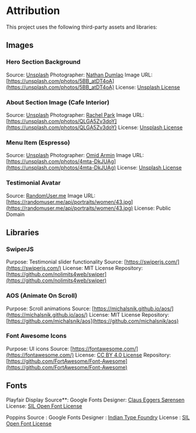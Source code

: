 # Attribution

This project uses the following third-party assets and libraries:

## Images

### Hero Section Background
Source: [Unsplash](https://unsplash.com)
Photographer: [Nathan Dumlao](https://unsplash.com/@nate_dumlao)
Image URL: [https://unsplash.com/photos/5BB_atDT4oA](https://unsplash.com/photos/5BB_atDT4oA)
License: [Unsplash License](https://unsplash.com/license)

### About Section Image (Cafe Interior)
Source: [Unsplash](https://unsplash.com)
Photographer: [Rachel Park](https://unsplash.com/@rachpark)
Image URL: [https://unsplash.com/photos/QLGA5Zv3doY](https://unsplash.com/photos/QLGA5Zv3doY)
License: [Unsplash License](https://unsplash.com/license)

### Menu Item (Espresso)
Source: [Unsplash](https://unsplash.com)
Photographer: [Omid Armin](https://unsplash.com/@omidarmin)
Image URL: [https://unsplash.com/photos/4mta-DkJUAg](https://unsplash.com/photos/4mta-DkJUAg)
License: [Unsplash License](https://unsplash.com/license)

### Testimonial Avatar
Source: [RandomUser.me](https://randomuser.me)
Image URL: [https://randomuser.me/api/portraits/women/43.jpg](https://randomuser.me/api/portraits/women/43.jpg)
License: Public Domain

## Libraries

### SwiperJS
Purpose: Testimonial slider functionality
Source: [https://swiperjs.com/](https://swiperjs.com/)
License: MIT License
Repository: [https://github.com/nolimits4web/swiper](https://github.com/nolimits4web/swiper)

### AOS (Animate On Scroll)
Purpose: Scroll animations
Source: [https://michalsnik.github.io/aos/](https://michalsnik.github.io/aos/)
License: MIT License
Repository: [https://github.com/michalsnik/aos](https://github.com/michalsnik/aos)

### Font Awesome Icons
Purpose: UI icons
Source: [https://fontawesome.com/](https://fontawesome.com/)
License: [CC BY 4.0 License](https://creativecommons.org/licenses/by/4.0/)
Repository: [https://github.com/FortAwesome/Font-Awesome](https://github.com/FortAwesome/Font-Awesome)

## Fonts

Playfair Display
Source**: Google Fonts
Designer: [Claus Eggers Sørensen](https://github.com/clauseggers)
License: [SIL Open Font License](https://scripts.sil.org/OFL)

Poppins
Source : Google Fonts
Designer : [Indian Type Foundry](https://www.indiantypefoundry.com)
License : [SIL Open Font License](https://scripts.sil.org/OFL)

